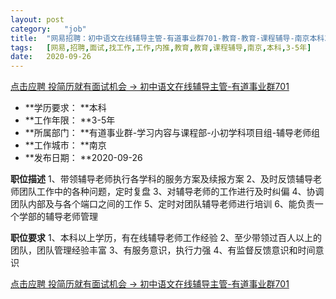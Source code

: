 ```yaml
---
layout:	post
category:	"job"
title:	"网易招聘：初中语文在线辅导主管-有道事业群701-教育-教育-课程辅导-南京本科3-5年"
tags:	[网易,招聘,面试,找工作,工作,内推,教育,教育,课程辅导,南京,本科,3-5年]
date:	2020-09-26
---
```


[点击应聘 投简历就有面试机会 -> 初中语文在线辅导主管-有道事业群701](http://mobile.bole.netease.com/bole/boleDetail?id=25222&employeeId=346f03c3cda5f04c&key=all)



- **学历要求： **本科
- **工作年限： **3-5年
- **所属部门： **有道事业群-学习内容与课程部-小初学科项目组-辅导老师组
- **工作城市： **南京
- **发布日期： **2020-09-26



**职位描述**
1、带领辅导老师执行各学科的服务方案及续报方案
2、及时反馈辅导老师团队工作中的各种问题，定时复盘
3、对辅导老师的工作进行及时纠偏
4、协调团队内部及与各个端口之间的工作
5、定时对团队辅导老师进行培训
6、能负责一个学部的辅导老师管理



**职位要求**
1、本科以上学历，有在线辅导老师工作经验
2、至少带领过百人以上的团队，团队管理经验丰富
3、有服务意识，执行力强
4、有监督反馈意识和时间意识



[点击应聘 投简历就有面试机会 -> 初中语文在线辅导主管-有道事业群701](http://mobile.bole.netease.com/bole/boleDetail?id=25222&employeeId=346f03c3cda5f04c&key=all)